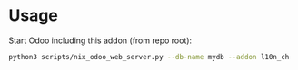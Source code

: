 # Usage

Start Odoo including this addon (from repo root):

```bash
python3 scripts/nix_odoo_web_server.py --db-name mydb --addon l10n_ch
```
